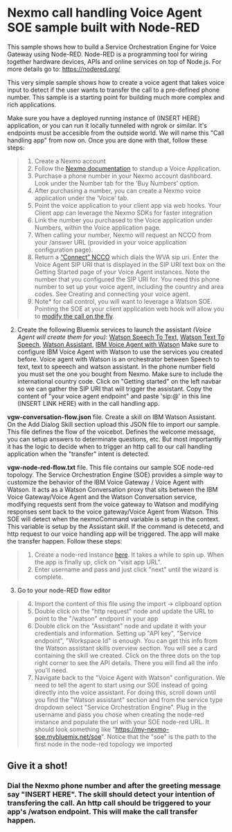# Nexmo call handling Voice Agent SOE sample built with Node-RED

This sample shows how to build a Service Orchestration Engine for Voice Gateway using Node-RED. Node-RED is a programming tool for wiring together 
hardware devices, APIs and online services on top of Node.js. For more details go to: https://nodered.org/

This very simple sample shows how to create a voice agent that takes voice input to detect if the user wants to transfer the call to a pre-defined phone number. This sample is a starting point for building much more complex and rich applications.

Make sure you have a deployed running instance of (INSERT HERE) application, or you can run it locally tunneled with ngrok or similar. It's endpoints must be accesible from the outside world. We will name this "Call handling app" from now on. Once you are done with that, follow these steps:
> 1. Create a Nexmo account
> 2. Follow the [Nexmo documentation](https://developer.nexmo.com/voice/voice-api/overview#getting-started) to standup a Voice Application.
> 3. Purchase a phone number in your Nexmo account dashboard. Look under the Number tab for the 'Buy Numbers’ option.
> 4. After purchasing a number, you can create a Nexmo voice application under the ‘Voice’ tab.
> 5. Point the voice application to your client app via web hooks. Your Client app can leverage the Nexmo SDKs for faster integration
> 6. Link the number you purchased to the Voice application under Numbers, within the Voice application page.
> 7. When calling your number, Nexmo will request an NCCO from your /answer URL (provided in your voice application configuration page).
> 8. Return a [“Connect” NCCO](https://developer.nexmo.com/voice/voice-api/guides/call-flow) which dials the WVA sip uri. Enter the Voice Agent SIP URI that is displayed in the SIP URI text box on the Getting Started page of your Voice Agent instances.
Note the number that you configured the SIP URI for. You need this phone number to set up your voice agent, including the country and area codes. See Creating and connecting your voice agent.
> 9. Note* for call control, you will want to leverage a Watson SOE. Pointing the SOE at your client application web hook will allow you to [modify the call on the fly](https://developer.nexmo.com/voice/voice-api/building-blocks/transfer-a-call).

2. Create the following Bluemix services to launch the assistant *(Voice Agent will create them for you)*: 
[Watson Speech To Text](https://console.bluemix.net/catalog/services/speech-to-text), 
[Watson Text To Speech](https://console.bluemix.net/catalog/services/text-to-speech), 
[Watson Assistant](https://console.bluemix.net/catalog/services/watson-assistant), 
[IBM Voice Agent with Watson](https://console.bluemix.net/catalog/services/voice-agent-with-watson) 
Make sure to configure IBM Voice Agent with Watson to use the services you created before. Voice agent with Watson is an orchestrator between Speech to text, text to speeech and watson assistant.
In the phone number field you must set the one you bought from Nexmo. Make sure to include the international country code.
Click on "Getting started" on the left navbar so we can gather the SIP URI that will trigger the assistant. Copy the content of "your voice agent endpoint" and paste 'sip:<chosenPhoneNumber>@<yourVoiceAgentEndpoint>' in this line (INSERT LINK HERE) with  in the call handling app.

**vgw-conversation-flow.json** file.
Create a skill on IBM Watson Assistant. On the Add Dialog Skill section upload this JSON file to import our sample. This file defines the flow of the voicebot. Defines the welcome message, you can setup answers to determinate questions, etc. But most importantly it has the logic to decide when to trigger an http call to our call handling application when the "transfer" intent is detected.

**vgw-node-red-flow.txt** file.
This file contains our sample SOE node-red topology. The Service Orchestration Engine (SOE) provides a simple way to customize the behavior of the IBM Voice Gateway / Voice Agent with Watson. It acts as a Watson Conversation proxy that sits between the IBM Voice Gateway/Voice Agent and the Watson Conversation service, modifying requests sent from the voice gateway to Watson and modifying responses sent back to the voice gateway/Voice Agent from Watson. This SOE will detect when the nexmoCommand variable is setup in the context. This variable is setup by the Assistant skill. If the command is detecetd, and http request to our voice handling app will be triggered. The app will make the transfer happen. Follow these steps:
> 1. Create a node-red instance [here](https://cloud.ibm.com/catalog/starters/node-red-starter). It takes a while to spin up. When the app is finally up, click on "visit app URL".
> 2. Enter username and pass and just click "next" until the wizard is complete.
3. Go to your node-RED flow editor
> 4. Import the content of this file using the import -> clipboard option
> 5. Double click on the "http request" node and update the URL to point to the "/watson" endpoint in your app
> 6. Double click on the "Assistant" node and update it with your credentials and information. Setting up "API key", "Service endpoint", "Workspace Id" is enough. You can get this info from the Watson assistant skills overview section. You will see a card containing the skill we created. Click on the three dots on the top right corner to see the API details. There you will find all the info you'll need.
> 7. Navigate back to the "Voice Agent with Watson" configuration. We need to tell the agent to start using our SOE instead of going directly into the voice assistant. For doing this, scroll down until you find the "Watson assistant" section and from the service type dropdown select "Service Orchestration Engine". Plug in the username and pass you chose when creating the node-red instance and populate the url with your SOE node-red URL. It should look something like "https://my-nexmo-soe.mybluemix.net/soe". Notice that the "soe" is the path to the first node in the node-red topology we imported


## Give it a shot!
### Dial the Nexmo phone number and after the greeting message say "INSERT HERE". The skill should detect your intention of transfering the call. An http call should be triggered to your app's /watson endpoint. This will make the call transfer happen.





